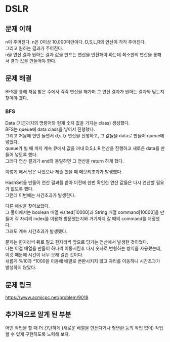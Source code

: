 # DSLR

## 문제 이해
n이 주어진다. n은 0이상 10,000미만이다.
D,S,L,R의 연산이 각각 주어진다.  
그리고 원하는 결과가 주어진다.  
n을 연산 결과 원하는 결과 값을 만드는 연산을 반환해야 하는데 최소한의 연산을 통해서 결과 값을 만들어야 한다.  

## 문제 해결
BFS를 통해 처음 받은 수에서 각각 연산을 해가며 그 연산 결과가 원하는 결과와 맞는지 찾아야 겠다.

### BFS
Data (지금까지의 명령어와 현재 숫자 값을 가지는 class) 생성했다.  
BFS는 queue에 data class을 넣어서 진행했다.  
그리고 처음에 한번 돌면서 d,s,l,r 연산을 진행하고, 그 값들을 data로 만들어 queue에 넣었다.  
queue가 빌 때 까지 계속 큐에서 값을 꺼내 D,S,L,R 연산을 진행하고 새로운 data를 만들어 넣도록 했다.  
그러다 연산 결과가 end와 동일하면 그 연산을 return 하게 했다.  

이렇게 해서 답은 나왔으나 제출 했을 때 메모리초과가 발생했다.

HashSet을 만들어 연산 결과를 받아 이전에 한번 확인한 연산 값들은 다시 연산할 필요가 없도록 했다.  
그런데 이번에는 시간초과가 발생한다.

다른 해설을 찾아보았다.  
그 풀이에서는 boolean 배열 visited[10000]과 String 배열 command[10000]을 만들어 각 자리의 index를 이용해 방문했는지와 거기까지 갈 때의 command를 저장했다.  
그래도 계속 시간초과가 발생했다.

문제는 한자리씩 뒤로 밀고 한자리씩 앞으로 당기는 연산에서 발생한 것이었다.  
나는 이걸 배열을 만들어 하나씩 이동시킨후 다시 숫자로 변형하는 방식을 사용했는데, 이것 때문에 시간이 너무 오래 걸린 것이다.  
새롭게 %10과 *1000을 이용해 배열로 변환시키지 않고 자리를 이동하니 시간초과가 발생하지 않았다.

## 문제 링크
https://www.acmicpc.net/problem/9019

## 추가적으로 알게 된 부분
어떤 작업을 할 때 더 간단하게 (새로운 배열을 만든다거나 형변환 등의 작업 없이) 작업할 수 있게 구현하도록 노력해 보자.